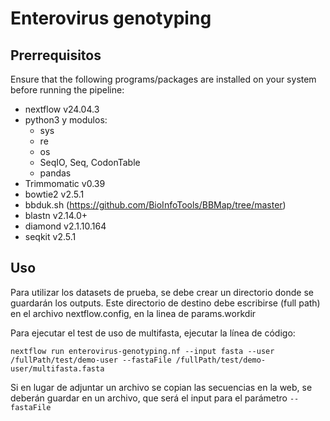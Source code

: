 # Enterovirus genotyping

## Prerrequisitos

Ensure that the following programs/packages are installed on your system before running the pipeline:

- nextflow v24.04.3
- python3 y modulos:
    - sys
    - re
    - os
    - SeqIO, Seq, CodonTable 
    - pandas
- Trimmomatic v0.39
- bowtie2 v2.5.1
- bbduk.sh (https://github.com/BioInfoTools/BBMap/tree/master)
- blastn v2.14.0+
- diamond v2.1.10.164
- seqkit v2.5.1

## Uso

Para utilizar los datasets de prueba, se debe crear un directorio donde se guardarán los outputs. Este directorio de destino debe escribirse (full path) en el archivo nextflow.config, en la linea de params.workdir

Para ejecutar el test de uso de multifasta, ejecutar la línea de código:

```
nextflow run enterovirus-genotyping.nf --input fasta --user /fullPath/test/demo-user --fastaFile /fullPath/test/demo-user/multifasta.fasta
```

Si en lugar de adjuntar un archivo se copian las secuencias en la web, se deberán guardar en un archivo, que será el input para el parámetro `--fastaFile`
